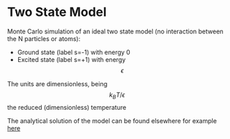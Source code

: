# Two State Model

Monte Carlo simulation of an ideal two state model (no interaction between the N particles or atoms):
- Ground state (label s=-1) with energy 0
- Excited state (label s=+1) with energy $$\epsilon$$

The units are dimensionless, being $$k_BT/\epsilon$$ the reduced (dimensionless) temperature

The analytical solution of the model can be found elsewhere for example [here](https://farside.ph.utexas.edu/teaching/355/Surveyhtml/node234.html)

